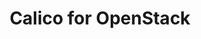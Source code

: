 ---
title: Calico for OpenStack
show_read_time: false
canonical_url: 'https://docs.projectcalico.org/v3.5/usage/openstack/index'
---